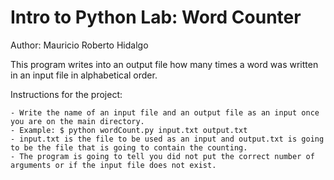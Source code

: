 Intro to Python Lab: Word Counter
===================================
Author: Mauricio Roberto Hidalgo

This program writes into an output file how many times a word was written in an input file in alphabetical order. 

Instructions for the project:

    - Write the name of an input file and an output file as an input once you are on the main directory.
	- Example: $ python wordCount.py input.txt output.txt 
	- input.txt is the file to be used as an input and output.txt is going to be the file that is going to contain the counting.
	- The program is going to tell you did not put the correct number of arguments or if the input file does not exist.